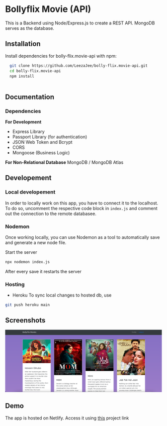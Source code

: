 # Bollyflix Movie (API)

This is a Backend using Node/Express.js to create a REST API.
MongoDB serves as the database.


## Installation

Install dependencies for bolly-flix.movie-api with npm:

```bash
  git clone https://github.com/LeezaJee/bolly-flix.movie-api.git
  cd bolly-flix.movie-api
  npm install
  
```
    
## Documentation

### Dependencies
**For Development**
- Express Library
- Passport Library (for authentication)
- JSON Web Token and Bcrypt
- CORS
- Mongoose (Business Logic)

**For Non-Relational Database**
MongoDB / MongoDB Atlas


## Developement
### Local developement
In order to locally work on this app, you have to connect it to the localhost.
To do so, uncomment the respective code block in `index.js` and comment out the connection to the remote databasee.

### Nodemon
Once working locally, you can use Nodemon as a tool to automatically save and generate a new node file.

Start the server
```bash
npx nodemon index.js
```
After every save it restarts the server


### Hosting
- Heroku
To sync local changes to hosted db, use
```bash
git push heroku main
```

## Screenshots

<img src="public/bollyflix.png" height="200" width="600" >


## Demo

The app is hosted on Netlify.
Access it using [this]( https://bollyflix.netlify.app/) project link
